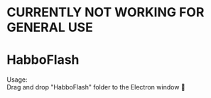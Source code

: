 # CURRENTLY NOT WORKING FOR GENERAL USE
# HabboFlash
Usage:<br>
Drag and drop "HabboFlash" folder to the Electron window 💖

